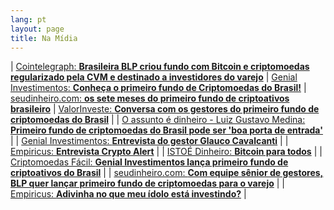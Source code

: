 ```yaml
---
lang: pt
layout: page
title: Na Mídia
---
```

| [Cointelegraph: **Brasileira BLP criou fundo com Bitcoin e criptomoedas regularizado pela CVM e destinado a investidores do varejo**](https://br.cointelegraph.com/news/brazilian-blp-created-cvm-regularized-bitcoin-and-cryptocurrency-investment-fund-for-retail-investors)
| [Genial Investimentos: **Conheça o primeiro fundo de Criptomoedas do Brasil!**](https://www.youtube.com/watch?v=Fqo3gsqnnis&feature=youtu.be)
| [seudinheiro.com: **os sete meses do primeiro fundo de criptoativos brasileiro**](https://www.seudinheiro.com/os-sete-meses-do-primeiro-fundo-de-criptoativos-brasileiro/)
| [ValorInveste: **Conversa com os gestores do primeiro fundo de criptomoedas do Brasil**](https://valorinveste.globo.com/mercados/cripto/noticia/2019/05/23/primeiro-fundo-de-criptomoedas-do-brasil-sai-da-cratera-projeta-disparada-e-exige-sangue-frio.ghtml) |
| [O assunto é dinheiro - Luiz Gustavo Medina: **Primeiro fundo de criptomoedas do Brasil pode ser 'boa porta de entrada'**](https://podcasts.apple.com/br/podcast/o-assunto-%C3%A9-dinheiro-luiz-gustavo-medina/id1024068395?l=en&i=1000439162762) |
| [Genial Investimentos: **Entrevista do gestor Glauco Cavalcanti**](https://youtu.be/pthPSUOD-rM) |
| [Empiricus: **Entrevista Crypto Alert**](https://vimeo.com/empiricus/review/302353131/80d86c8389) |
| [ISTOÉ Dinheiro: **Bitcoin para todos**](https://www.istoedinheiro.com.br/bitcoin-para-todos/#.W-4VGEU8w8I.whatsapp) |
| [Criptomoedas Fácil: **Genial Investimentos lança primeiro fundo de criptoativos do Brasil**](https://www.criptomoedasfacil.com/genial-investimentos-lanca-primeiro-fundo-de-criptoativos-do-brasil/) |
| [seudinheiro.com: **Com equipe sênior de gestores, BLP quer lançar primeiro fundo de criptomoedas para o varejo**](https://www.seudinheiro.com/com-equipe-senior-de-gestores-blp-quer-lancar-primeiro-fundo-de-criptomoedas-para-o-varejo/?utm_source=newsmanha&utm_medium=newsmanha) |
| [Empiricus: **Adivinha no que meu ídolo está investindo?**](https://www.empiricus.com.br/newsletters/hora-dos-fundos/adivinha-no-que-meu-idolo-esta-investindo/) |
